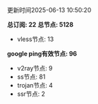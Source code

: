 更新时间2025-06-13 10:50:20

**总订阅: 22**
**总节点: 5128**
- vless节点: 13

**google ping有效节点: 96**
- v2ray节点: 9
- ss节点: 81
- trojan节点: 4
- ssr节点: 2
